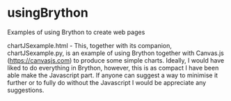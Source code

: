 # usingBrython
Examples of using Brython to create web pages

chartJSexample.html - This, together with its companion, chartJSexample.py, is an example of using 
Brython together with Canvas.js (https://canvasjs.com) to produce some simple charts.
Ideally, I would have liked to do everything in Brython, however, this is as compact I have been able make the Javascript part. If anyone can suggest a way to minimise it further or to fully do without the Javascript I would be appreciate any suggestions.


